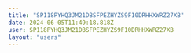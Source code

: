 ```yaml
---
title: "SP118PYHQ3JM21DBSFPEZHYZS9F10DRHHXWRZ27XB"
date: 2024-06-05T11:49:18.818Z
user: SP118PYHQ3JM21DBSFPEZHYZS9F10DRHHXWRZ27XB
layout: "users"
---
```

    
